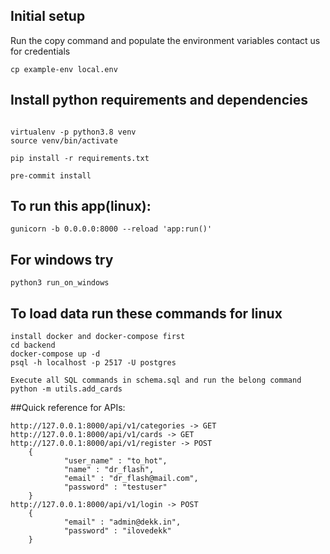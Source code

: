 ## Initial setup

Run the copy command and populate the environment variables
contact us for credentials

```
cp example-env local.env
```

## Install python requirements and dependencies
```

virtualenv -p python3.8 venv
source venv/bin/activate

pip install -r requirements.txt

pre-commit install

```

## To run this app(linux): 

```
gunicorn -b 0.0.0.0:8000 --reload 'app:run()'
```
## For windows try 
```
python3 run_on_windows
```
## To load data run these commands for linux

```
install docker and docker-compose first
cd backend
docker-compose up -d
psql -h localhost -p 2517 -U postgres

Execute all SQL commands in schema.sql and run the belong command
python -m utils.add_cards
```

##Quick reference for APIs:
```
http://127.0.0.1:8000/api/v1/categories -> GET
http://127.0.0.1:8000/api/v1/cards -> GET
http://127.0.0.1:8000/api/v1/register -> POST
    {
            "user_name" : "to_hot",
            "name" : "dr_flash",
            "email" : "dr_flash@mail.com",
            "password" : "testuser"
    }
http://127.0.0.1:8000/api/v1/login -> POST
    {
            "email" : "admin@dekk.in",
            "password" : "ilovedekk"
    }
```

